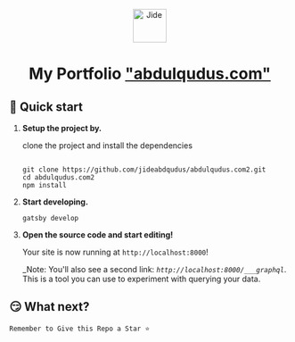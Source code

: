<p align="center">
  <a href="https://abdulqudus.com">
    <img alt="Jide" src="https://drive.google.com/file/d/1YQJVca7irIjQ8_j_XlFRsoj8oXB0iAIC/view" width="60" />
  </a>
</p>
<h1 align="center">
  My Portfolio <a href='https://abdulqudus.com' target='_blank'>"abdulqudus.com"</a>
</h1>

## 🚀 Quick start

1.  **Setup the project by.**

    clone the project and install the dependencies

    ```shell
    
    git clone https://github.com/jideabdqudus/abdulqudus.com2.git
    cd abdulqudus.com2 
    npm install
    ```

1.  **Start developing.**


    ```shell
    gatsby develop
    ```

1.  **Open the source code and start editing!**

    Your site is now running at `http://localhost:8000`!

    _Note: You'll also see a second link: _`http://localhost:8000/___graphql`_. This is a tool you can use to experiment with querying your data. 

## 😏 What next?
  
    Remember to Give this Repo a Star ⭐
